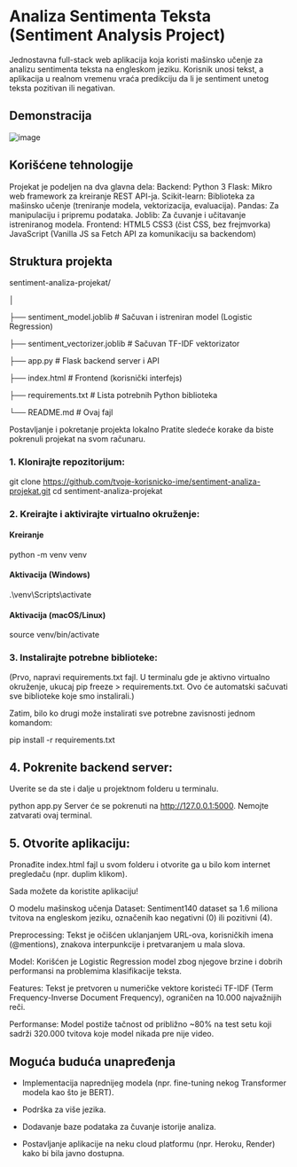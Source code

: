 # Analiza Sentimenta Teksta (Sentiment Analysis Project)
Jednostavna full-stack web aplikacija koja koristi mašinsko učenje za analizu sentimenta teksta na engleskom jeziku. Korisnik unosi tekst, a aplikacija u realnom vremenu vraća predikciju da li je sentiment unetog teksta pozitivan ili negativan.

## Demonstracija
![image](https://github.com/user-attachments/assets/23ffc9cb-30bf-47cd-956c-a6464ac70bac)

## Korišćene tehnologije
Projekat je podeljen na dva glavna dela:
Backend:
  Python 3
  Flask: Mikro web framework za kreiranje REST API-ja.
  Scikit-learn: Biblioteka za mašinsko učenje (treniranje modela, vektorizacija, evaluacija).
  Pandas: Za manipulaciju i pripremu podataka.
  Joblib: Za čuvanje i učitavanje istreniranog modela.
Frontend:
  HTML5
  CSS3 (čist CSS, bez frejmvorka)
  JavaScript (Vanilla JS sa Fetch API za komunikaciju sa backendom)

## Struktura projekta
sentiment-analiza-projekat/

│

├── sentiment_model.joblib        # Sačuvan i istreniran model (Logistic Regression)

├── sentiment_vectorizer.joblib   # Sačuvan TF-IDF vektorizator

├── app.py                        # Flask backend server i API

├── index.html                    # Frontend (korisnički interfejs)

├── requirements.txt              # Lista potrebnih Python biblioteka

└── README.md                     # Ovaj fajl

Postavljanje i pokretanje projekta lokalno
Pratite sledeće korake da biste pokrenuli projekat na svom računaru.

### 1. Klonirajte repozitorijum:
git clone https://github.com/tvoje-korisnicko-ime/sentiment-analiza-projekat.git
cd sentiment-analiza-projekat
### 2. Kreirajte i aktivirajte virtualno okruženje:
#### Kreiranje
python -m venv venv
#### Aktivacija (Windows)
.\venv\Scripts\activate
#### Aktivacija (macOS/Linux)
source venv/bin/activate
### 3. Instalirajte potrebne biblioteke:
(Prvo, napravi requirements.txt fajl. U terminalu gde je aktivno virtualno okruženje, ukucaj pip freeze > requirements.txt. Ovo će automatski sačuvati sve biblioteke koje smo instalirali.)

Zatim, bilo ko drugi može instalirati sve potrebne zavisnosti jednom komandom:

pip install -r requirements.txt

## 4. Pokrenite backend server:
Uverite se da ste i dalje u projektnom folderu u terminalu.

python app.py
Server će se pokrenuti na http://127.0.0.1:5000. Nemojte zatvarati ovaj terminal.

## 5. Otvorite aplikaciju:
Pronađite index.html fajl u svom folderu i otvorite ga u bilo kom internet pregledaču (npr. duplim klikom).

Sada možete da koristite aplikaciju!

O modelu mašinskog učenja
Dataset: Sentiment140 dataset sa 1.6 miliona tvitova na engleskom jeziku, označenih kao negativni (0) ili pozitivni (4).

Preprocessing: Tekst je očišćen uklanjanjem URL-ova, korisničkih imena (@mentions), znakova interpunkcije i pretvaranjem u mala slova.

Model: Korišćen je Logistic Regression model zbog njegove brzine i dobrih performansi na problemima klasifikacije teksta.

Features: Tekst je pretvoren u numeričke vektore koristeći TF-IDF (Term Frequency-Inverse Document Frequency), ograničen na 10.000 najvažnijih reči.

Performanse: Model postiže tačnost od približno ~80% na test setu koji sadrži 320.000 tvitova koje model nikada pre nije video.

## Moguća buduća unapređenja
 - Implementacija naprednijeg modela (npr. fine-tuning nekog Transformer modela kao što je BERT).

 - Podrška za više jezika.

 - Dodavanje baze podataka za čuvanje istorije analiza.

 - Postavljanje aplikacije na neku cloud platformu (npr. Heroku, Render) kako bi bila javno dostupna.
